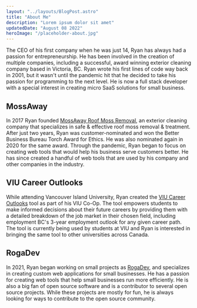 ```yaml
---
layout: "../layouts/BlogPost.astro"
title: "About Me"
description: "Lorem ipsum dolor sit amet"
updatedDate: "August 08 2022"
heroImage: "/placeholder-about.jpg"
---
```


The CEO of his first company when he was just 14, Ryan has always had a passion for entrepreneurship. He has been involved in the creation of multiple companies, including a successful, award winning exterior cleaning company based in Victoria, BC. Ryan wrote his first lines of code way back in 2001, but it wasn't until the pandemic hit that he decided to take his passion for programming to the next level. He is now a full stack developer with a special interest in creating micro SaaS solutions for small business.

## MossAway

In 2017 Ryan founded <a href="https://www.mossaway.ca" target="_blank" rel="noreferrer" >MossAway Roof Moss Removal</a>, an exterior cleaning company that specializes in safe & effective roof moss removal & treatment. After just two years, Ryan was customer-nominated and won the Better Business Bureau Torch Award for Ethics. He was also nominated again in 2020 for the same award. Through the pandemic, Ryan began to focus on creating web tools that would help his business serve customers better. He has since created a handful of web tools that are used by his company and other companies in the industry.

## VIU Career Outlooks

While attending Vancouver Island University, Ryan created the <a href="https://career-outlooks.viu.ca" target="_blank" rel=”noreferrer”>VIU Career Outlooks</a> tool as part of his VIU Co-Op. The tool empowers students to make informed decisions about their future careers by providing them with a detailed breakdown of the job market in their chosen field, including employment BC's 3-year employment outlook for any given career path. The tool is currently being used by students at VIU and Ryan is interested in bringing the same tool to other universities across Canada.

## RogaDev

In 2021, Ryan began working on small projects as <a href="https://www.roga.dev" target="_blank" rel="noreferrer" >RogaDev</a>, and specializes in creating custom web applications for small businesses. He has a passion for creating web tools that help small businesses run more efficiently. He is also a big fan of open source software and is a contributor to several open source projects. While these projects are mostly for fun, he is always looking for ways to contribute to the open source community.